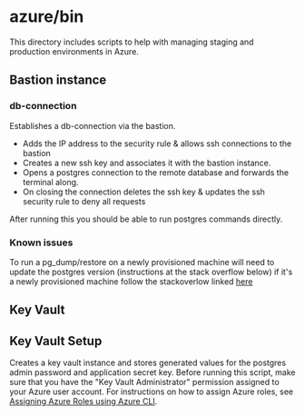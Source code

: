 # azure/bin
This directory includes scripts to help with managing staging and production environments in Azure.


## Bastion instance

### db-connection
Establishes a db-connection via the bastion. 
- Adds the IP address to the security rule & allows
ssh connections to the bastion
- Creates a new ssh key and associates it with the bastion instance.
- Opens a postgres connection to the remote database and forwards the terminal along.
- On closing the connection deletes the ssh key & updates the ssh security rule to deny all requests

After running this you should be able to run postgres commands directly. 

### Known issues
To run a pg_dump/restore on a newly provisioned machine will need to 
update the postgres version (instructions at the stack overflow below)
if it's a newly provisioned machine follow the stackoverlow linked [here](https://stackoverflow.com/questions/52765873/how-to-upgrade-to-postgresql-11-for-ubuntu-18-04)


## Key Vault

## Key Vault Setup
Creates a key vault instance and stores generated values for the postgres admin password and application secret key. Before running this script, make sure that you have the "Key Vault Administrator" permission assigned to your Azure user account. For instructions on how to assign Azure roles, see [Assigning Azure Roles using Azure CLI](https://docs.microsoft.com/en-us/azure/role-based-access-control/role-assignments-cli).

